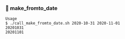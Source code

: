 ### :open_file_folder: make_fromto_date
 ```
 Usage
 $ ./call_make_fromto_date.sh 2020-10-31 2020-11-01
 20201031
 20201101
 ```
